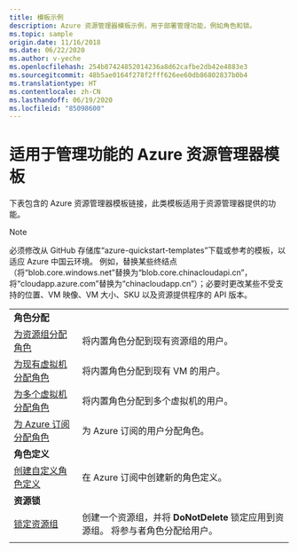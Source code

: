 ```yaml
---
title: 模板示例
description: Azure 资源管理器模板示例，用于部署管理功能，例如角色和锁。
ms.topic: sample
origin.date: 11/16/2018
ms.date: 06/22/2020
ms.author: v-yeche
ms.openlocfilehash: 254b87424852014236a8d62cafbe2db42e4883e3
ms.sourcegitcommit: 48b5ae0164f278f2fff626ee60db86802837b0b4
ms.translationtype: HT
ms.contentlocale: zh-CN
ms.lasthandoff: 06/19/2020
ms.locfileid: "85098600"
---
```

# <a name="azure-resource-manager-templates-for-management-features"></a>适用于管理功能的 Azure 资源管理器模板

下表包含的 Azure 资源管理器模板链接，此类模板适用于资源管理器提供的功能。

> [!NOTE]
> 必须修改从 GitHub 存储库“azure-quickstart-templates”下载或参考的模板，以适应 Azure 中国云环境。 例如，替换某些终结点（将“blob.core.windows.net”替换为“blob.core.chinacloudapi.cn”，将“cloudapp.azure.com”替换为“chinacloudapp.cn”）；必要时更改某些不受支持的位置、VM 映像、VM 大小、SKU 以及资源提供程序的 API 版本。
> 

| | |
|-|-|
|**角色分配**||
| [为资源组分配角色](https://github.com/Azure/azure-quickstart-templates/tree/master/101-rbac-builtinrole-resourcegroup)| 将内置角色分配到现有资源组的用户。 |
| [为现有虚拟机分配角色](https://github.com/Azure/azure-quickstart-templates/tree/master/101-rbac-builtinrole-virtualmachine)| 将内置角色分配到现有 VM 的用户。 |
| [为多个虚拟机分配角色](https://github.com/Azure/azure-quickstart-templates/tree/master/201-rbac-builtinrole-multipleVMs)| 将内置角色分配到多个虚拟机的用户。 |
| [为 Azure 订阅分配角色](https://github.com/Azure/azure-quickstart-templates/tree/master/subscription-deployments/subscription-role-assignment)| 为 Azure 订阅的用户分配角色。 |
|**角色定义**||
| [创建自定义角色定义](https://github.com/Azure/azure-quickstart-templates/tree/master/subscription-deployments/create-role-def)| 在 Azure 订阅中创建新的角色定义。 |
|**资源锁**||
| [锁定资源组](https://github.com/Azure/azure-quickstart-templates/tree/master/subscription-deployments/create-rg-lock-role-assignment)| 创建一个资源组，并将 **DoNotDelete** 锁定应用到资源组。 将参与者角色分配给用户。 |
| | |

<!-- Update_Description: update meta properties, wording update, update link -->